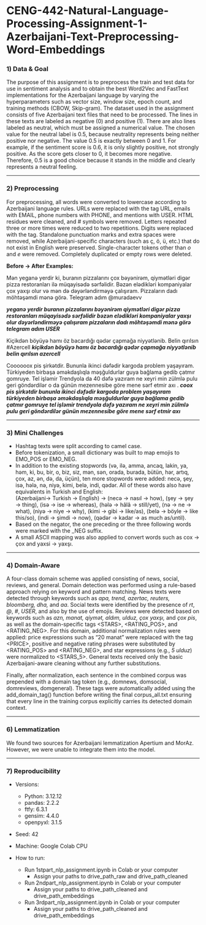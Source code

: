 # CENG-442-Natural-Language-Processing-Assignment-1-Azerbaijani-Text-Preprocessing-Word-Embeddings

### 1) Data & Goal

The purpose of this assignment is to preprocess the train and test data for use in sentiment analysis and to obtain the best Word2Vec and FastText implementations for the Azerbaijani language by varying the hyperparameters such as vector size, window size, epoch count, and training methods (CBOW, Skip-gram). The dataset used in the assignment consists of five Azerbaijani text files that need to be processed. The lines in these texts are labeled as negative (0) and positive (1). There are also lines labeled as neutral, which must be assigned a numerical value. The chosen value for the neutral label is 0.5, because neutrality represents being neither positive nor negative. The value 0.5 is exactly between 0 and 1. For example, if the sentiment score is 0.6, it is only slightly positive, not strongly positive. As the score gets closer to 0, it becomes more negative. Therefore, 0.5 is a good choice because it stands in the middle and clearly represents a neutral feeling.

---

### 2) Preprocessing

For preprocessing, all words were converted to lowercase according to Azerbaijani language rules. URLs were replaced with the tag URL, emails with EMAIL, phone numbers with PHONE, and mentions with USER. HTML residues were cleaned, and # symbols were removed. Letters repeated three or more times were reduced to two repetitions. Digits were replaced with the <NUM> tag. Standalone punctuation marks and extra spaces were removed, while Azerbaijani-specific characters (such as ç, ö, ü, etc.) that do not exist in English were preserved. Single-character tokens other than *o* and *e* were removed. Completely duplicated or empty rows were deleted.

**Before → After** **Examples:** 



Mən yeganə yerdir ki, buranın pizzalarını çox bəyənirəm, qiymətləri digər pizza restoranları ilə müqayisədə sərfəlidir. Bəzən elədikləri kompaniyalar çox yaxşı olur və mən də dəyərləndirməyə çalışıram. Pizzaların dadı möhtəşəmdi mənə görə. Telegram adım @muradaevv

***yeganə yerdir buranın pizzalarını bəyənirəm qiymətləri digər pizza restoranları müqayisədə sərfəlidir bəzən elədikləri kompaniyalar yaxşı olur dəyərləndirməyə çalışıram pizzaların dadı möhtəşəmdi mənə görə telegram adım USER***

Kiçikdən böyüyə hamı öz bacardığı qədər çapmağa niyyətlənib. Belin qırılsın #Azercell
***kiçikdən böyüyə hamı öz bacardığı qədər çapmağa niyyətlənib belin qırılsın azercell***

Coooooox pis şirkətdir. Bununla ikinci dəfədir kargoda problem yaşayıram. Türkiyeden birbaşa əməkdaşlıqla məşğuldurlar guya bağlama gedib çatmır gomruye. Tel işləmir Trendyola da 40 dəfə yazıram ne xeyri min zülmlə pulu geri göndərdilər o da günün mezennesibe göre mene sərf etmir axı
.
***coox pis şirkətdir bununla ikinci dəfədir kargoda problem yaşayıram türkiyeden birbaşa əməkdaşlıqla məşğuldurlar guya bağlama gedib çatmır gomruye tel işləmir trendyola <NUM> dəfə yazıram ne xeyri min zülmlə pulu geri göndərdilər günün mezennesibe göre mene sərf etmir axı***




---

### 3) Mini Challenges
- Hashtag texts were split according to camel case. 
- Before tokenization, a small dictionary was built to map emojis to EMO_POS or EMO_NEG.  
- In addition to the existing stopwords (və, ilə, amma, ancaq, lakin, ya, həm, ki, bu, bir, o, biz, siz, mən, sən, orada, burada, bütün, hər, artıq, çox, az, ən, də, da, üçün), ten more stopwords were added: necə, şey, isə, hələ, nə, niyə, kimi, belə, indi, qədər.  All of these words also have equivalents in Turkish and English:  
(Azerbaijani→ Turkish → English) → (necə → nasıl → how), (şey → şey → thing), (isə → ise → whereas), (hələ → hâlâ → still/yet), (nə → ne → what), (niyə → niye → why), (kimi → gibi → like/as), (belə → böyle → like this/so), (indi → şimdi → now), (qədər → kadar → as much as/until).  
- Based on the negator, the one preceding or the three following words were marked with the _NEG suffix.  
- A small ASCII mapping was also applied to convert words such as cox → çox and  yaxsi → yaxşı.

---

### 4) Domain-Aware

A four-class domain scheme was applied consisting of news, social, reviews, and general. Domain detection was performed using a rule-based approach relying on keyword and pattern matching. News texts were detected through keywords such as *apa, trend, azertac, reuters, bloomberg, dha,* and *aa*. Social texts were identified by the presence of *rt*, *@*, *#*, *USER*, and also by the use of emojis. Reviews were detected based on keywords such as *azn, manat, qiymət, aldım, ulduz, çox yaxşı,* and *çox pis*, as well as the domain-specific tags \<STARS\>, \<RATING_POS>, and \<RATING_NEG>. For this domain, additional normalization rules were applied: price expressions such as “20 manat” were replaced with the tag \<PRICE>, positive and negative rating phrases were substituted by \<RATING_POS> and \<RATING_NEG>, and star expressions (e.g., *5 ulduz*) were normalized to \<STARS_5>. General texts received only the basic Azerbaijani-aware cleaning without any further substitutions.  

Finally, after normalization, each sentence in the combined corpus was prepended with a domain tag token (e.g., domnews, domsocial, domreviews, domgeneral). These tags were automatically added using the add_domain_tag() function before writing the final corpus_all.txt ensuring that every line in the training corpus explicitly carries its detected domain context.

---

### 6) Lemmatization

We found two sources for Azerbaijani lemmatization Apertium and MorAz. However, we were unable to integrate them into the model.

---

### 7) Reproducibility

- Versions:
    - Python: 3.12.12
    - pandas: 2.2.2
    - ftfy: 6.3.1
    - gensim: 4.4.0
    - openpyxl: 3.1.5

- Seed: 42

- Machine: Google Colab CPU


- How to run: 
    - Run 1stpart_nlp_assignment.ipynb in Colab or your computer
        - Assign your paths to drive_path_raw and drive_path_cleaned
    - Run 2ndpart_nlp_assignment.ipynb in Colab or your computer
        - Assign your paths to drive_path_cleaned and drive_path_embeddings
    - Run 3rdpart_nlp_assignment.ipynb in Colab or your computer
        - Assign your paths to drive_path_cleaned and drive_path_embeddings 
